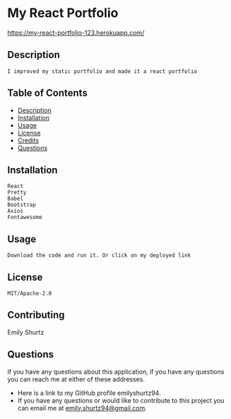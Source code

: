 # My React Portfolio

https://my-react-portfolio-123.herokuapp.com/

## Description
    I improved my static portfolio and made it a react portfolio

## Table of Contents
- [Description](#description) 
- [Installation](#installation)
- [Usage](#usage)
- [License](#license)
- [Credits](#credits)
- [Questions](#questions)


## Installation
    React
    Pretty
    Babel
    Bootstrap
    Axios
    Fontawesome

## Usage
    Download the code and run it. Or click on my deployed link

## License
    MIT/Apache-2.0

## Contributing
  Emily Shurtz


## Questions
 If you have any questions about this application, if you have any questions you can reach me at either of these addresses. 
 
- Here is a link to my GitHub profile emilyshurtz94.
- If you have any questions or would like to contribute to this  project you can email me at emily.shurtz94@gmail.com.
